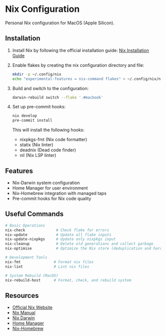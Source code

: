 # Nix Configuration

Personal Nix configuration for MacOS (Apple Silicon).

## Installation

1. Install Nix by following the official installation guide:
   [Nix Installation Guide](https://nixos.org/download)

2. Enable flakes by creating the nix configuration directory and file:
   ```bash
   mkdir -p ~/.config/nix
   echo "experimental-features = nix-command flakes" > ~/.config/nix/nix.conf
   ```

3. Build and switch to the configuration:
   ```bash
   darwin-rebuild switch --flake '.#macbook'
   ```

4. Set up pre-commit hooks:
   ```bash
   nix develop
   pre-commit install
   ```
   This will install the following hooks:
   - nixpkgs-fmt (Nix code formatter)
   - statix (Nix linter)
   - deadnix (Dead code finder)
   - nil (Nix LSP linter)

## Features
- Nix-Darwin system configuration
- Home Manager for user environment
- Nix-Homebrew integration with managed taps
- Pre-commit hooks for Nix code quality

## Useful Commands

```bash
# Basic Operations
nix-check              # Check flake for errors
nix-update             # Update all flake inputs
nix-update-nixpkgs     # Update only nixpkgs input
nix-cleanup            # Delete old generations and collect garbage
nix-optimise           # Optimize the Nix store (deduplication and hard-linking)

# Development Tools
nix-fmt               # Format nix files
nix-lint              # Lint nix files

# System Rebuild (MacOS)
nix-rebuild-host      # Format, check, and rebuild system
```

## Resources
- [Official Nix Website](https://nixos.org)
- [Nix Manual](https://nixos.org/manual/nix/stable/)
- [Nix Darwin](https://github.com/LnL7/nix-darwin)
- [Home Manager](https://github.com/nix-community/home-manager)
- [Nix-Homebrew](https://github.com/zhaofengli/nix-homebrew)